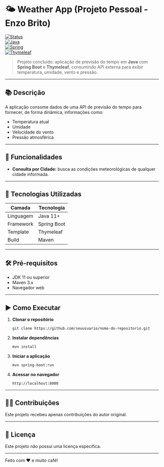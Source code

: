 
# 🌤️ Weather App (Projeto Pessoal - Enzo Brito)

[![Status](https://img.shields.io/badge/status-finalizado-green.svg)]()  
[![Java](https://img.shields.io/badge/Java-11+-red.svg)]()  
[![Spring](https://img.shields.io/badge/Spring%20Boot-2.5+-green.svg)]()  
[![Thymeleaf](https://img.shields.io/badge/Thymeleaf-brightgreen.svg)]()

> Projeto concluído: aplicação de previsão do tempo em **Java** com **Spring Boot** e **Thymeleaf**, consumindo API externa para exibir temperatura, umidade, vento e pressão.

---

## 📚 Descrição

A aplicação consome dados de uma API de previsão do tempo para fornecer, de forma dinâmica, informações como:

- Temperatura atual  
- Umidade  
- Velocidade do vento  
- Pressão atmosférica  

---

## 🚀 Funcionalidades

- **Consulta por Cidade:** busca as condições meteorológicas de qualquer cidade informada.  

---

## 🔧 Tecnologias Utilizadas

| Camada      | Tecnologia      |
|-------------|-----------------|
| Linguagem   | Java 11+        |
| Framework   | Spring Boot     |
| Template    | Thymeleaf       |
| Build       | Maven           |

---

## 🛠️ Pré-requisitos

- JDK 11 ou superior  
- Maven 3.x  
- Navegador web  

---

## ▶️ Como Executar

1. **Clonar o repositório**  
   ```bash
   git clone https://github.com/seuusuario/nome-do-repositorio.git
   ```
2. **Instalar dependências**  
   ```bash
   mvn install
   ```
3. **Iniciar a aplicação**  
   ```bash
   mvn spring-boot:run
   ```
4. **Acessar no navegador**  
   ```
   http://localhost:8080
   ```

---

## 🧑‍💻 Contribuições

Este projeto recebeu apenas contribuições do autor original.

---

## 📜 Licença

Este projeto não possui uma licença específica.

---

Feito com ❤️ e muito café!

